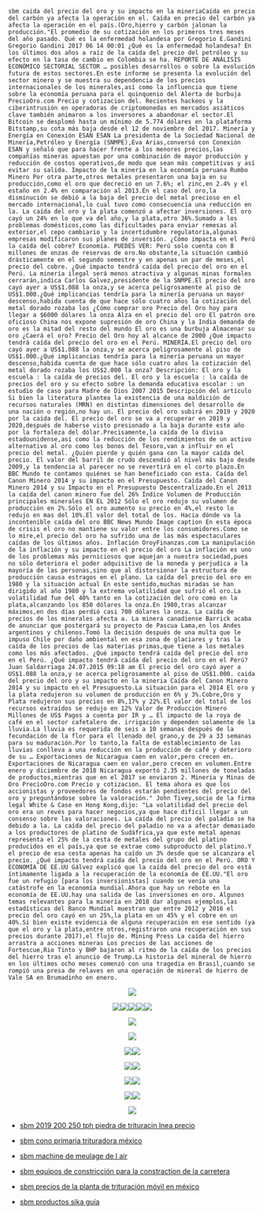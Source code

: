 
```
sbm caida del precio del oro y su impacto en la mineriaCaída en precio del carbón ya afecta la operación en el. Caída en precio del carbón ya afecta la operación en el país.(Oro,hierro y carbón jalonan la producción."El promedio de su cotización en los primeros tres meses del año pasado. Qué es la enfermedad holandesa por Gregorio E.Gandini Gregorio Gandini 2017 06 14 00:01 ¿Qué es la enfermedad holandesa? En los últimos dos años a raíz de la caída del precio del petróleo y su efecto en la tasa de cambio en Colombia se ha. REPORTE DE ANÁLISIS ECONÓMICO SECTORIAL SECTOR … posibles desarrollos o sobre la evolución futura de estos sectores.En este informe se presenta la evolución del sector minero y se muestra su dependencia de los precios internacionales de los minerales,así como la influencia que tiene sobre la economía peruana para el quinquenio del Alerta de burbuja PrecioOro.com Precio y cotizacion del. Recientes hackeos y la ciberintrusión en operadoras de criptomonedas en mercados asiáticos clave también animaron a los inversores a abandonar el sector.El Bitcoin se desplomó hasta un mínimo de 5.774 dólares en la plataforma Bitstamp,su cota más baja desde el 12 de noviembre del 2017. Minería y Energía en Conexión ESAN ESAN La presidenta de la Sociedad Nacional de Minería,Petróleo y Energía (SNMPE),Eva Arias,conversó con Conexión ESAN y señaló que para hacer frente a los menores precios,las compañías mineras apuestan por una combinación de mayor producción y reducción de costos operativos,de modo que sean más competitivas y así evitar su salida. Impacto de la minería en la economía peruana Rumbo Minero Por otra parte,otros metales presentaron una baja en su producción,como el oro que decreció en un 7.6%; el zinc,en 2.4% y el estaño en 2.4% en comparación al 2013.En el caso del oro,la disminución se debió a la baja del precio del metal precioso en el mercado internacional,lo cual tuvo como consecuencia una reducción en la. La caída del oro y la plata comenzó a afectar inversiones. El oro cayó un 24% en lo que va del año,y la plata,otro 36%.Sumado a los problemas domésticos,como las dificultades para enviar remesas al exterior,el cepo cambiario y la incertidumbre regulatoria,algunas empresas modificaron sus planes de inversión. ¿Cómo impacta en el Perú la caída del cobre? Economía. PUEDES VER: Perú solo cuenta con 8 millones de onzas de reservas de oro.No obstante,la situación cambió drásticamente en el segundo semestre y en apenas un par de meses,el precio del cobre. ¿Qué impacto tendrá caída del precio del oro en el Perú. La minería ilegal será menos atractiva y algunas minas formales cerrarán,indica Carlos Galvez,presidente de la SNMPE.El precio del oro cayó ayer a US$1.088 la onza,y se acerca peligrosamente al piso de US$1.000.¿Qué implicancias tendría para la minería peruana un mayor descenso,habida cuenta de que hace sólo cuatro años la cotización del metal dorado rozaba los ¿Cómo comprar oro Precio del Oro hoy para llegar a $6000 dólares la onza Alza en el precio del oro El patrón oro oficioso China nos expone supresión de oro China y la India demanda de oro es la mitad del resto del mundo El oro es una burbuja Almacenar su oro ¿Caerá el oro? Precio del Oro hoy al alcance de 2000 ¿Qué impacto tendrá caída del precio del oro en el Perú. MINERÍA.El precio del oro cayó ayer a US$1.088 la onza,y se acerca peligrosamente al piso de US$1.000.¿Qué implicancias tendría para la minería peruana un mayor descenso,habida cuenta de que hace sólo cuatro años la cotización del metal dorado rozaba los US$2.000 la onza? Descripción: El oro y la escuela : la caída de precios del. El oro y la escuela : la caída de precios del oro y su efecto sobre la demanda educativa escolar : un estudio de caso para Madre de Dios 2007 2015 Descripción del artículo Si bien la literatura plantea la existencia de una maldición de recursos naturales (MRN) en distintas dimensiones del desarrollo de una nación o región,no hay un. El precio del oro subirá en 2019 y 2020 por la caída del. El precio del oro se va a recuperar en 2019 y 2020,después de haberse visto presionado a la baja durante este año por la fortaleza del dólar.Precisamente,la caída de la divisa estadounidense,así como la reducción de los rendimientos de un activo alternativo al oro como los bonos del Tesoro,van a influir en el precio del metal. ¿Quién pierde y quién gana con la mayor caída del precio. El valor del barril de crudo descendió al nivel más bajo desde 2009,y la tendencia al parecer no se revertirá en el corto plazo.En BBC Mundo te contamos quiénes se han beneficiado con esta. Caída del Canon Minero 2014 y su impacto en el Presupuesto. Caída del Canon Minero 2014 y su Impacto en el Presupuesto Descentralizado.En el 2013 la caída del canon minero fue del 26% Índice Volumen de Producción principales minerales EN EL 2012 Sólo el oro redujo su volumen de producción en 2%.Sólo el oro aumento su precio en 4%,el resto lo redujo en mas del 10%.El valor del total de los. Hacia dónde va la incontenible caída del oro BBC News Mundo Image caption En esta época de crisis el oro no mantiene su valor entre los consumidores.Como se lo mire,el precio del oro ha sufrido una de las más espectaculares caídas de los últimos años. Inflación OroyFinanzas.com La manipulación de la inflación y su impacto en el precio del oro La inflación es uno de los problemas más perniciosos que aquejan a nuestra sociedad,pues no sólo deteriora el poder adquisitivo de la moneda y perjudica a la mayoría de las personas,sino que al distorsionar la estructura de producción causa estragos en el plano. La caída del precio del oro en 1980 y la situación actual En este sentido,muchas miradas se han dirigido al año 1980 y la extrema volatilidad que sufrió el oro.La volatilidad fue del 40% tanto en la cotización del oro como en la plata,alcanzando los 850 dólares la onza.En 1980,tras alcanzar máximos,en dos días perdió casi 700 dólares la onza. La caída de precios de los minerales afecta a. La minera canadiense Barrick acaba de anunciar que postergará su proyecto de Pascua Lama,en los Andes argentinos y chilenos.Tomó la decisión después de una multa que le impuso Chile por daño ambiental en esa zona de glaciares y tras la caída de los precios de las materias primas,que tiene a los metales como los más afectados. ¿Qué impacto tendrá caída del precio del oro en el Perú. ¿Qué impacto tendrá caída del precio del oro en el Perú? Juan Saldarriaga 24.07.2015 09:18 am El precio del oro cayó ayer a US$1.088 la onza,y se acerca peligrosamente al piso de US$1.000. caida del precio del oro y su impacto en la mineria Caída del Canon Minero 2014 y su impacto en el Presupuesto.La situación para el 2014 El oro y la plata redujeron su volumen de producción en 6% y 3%.Cobre,Oro y Plata redujeron sus precios en 8%,17% y 22%.El valor del total de los recursos extraídos se redujo en 12% Valor de Producción Minero Millones de US$ Pagos a cuenta por IR y … El impacto de la roya de café en el sector cafetalero de. irrigación y dependen solamente de la lluvia.La lluvia es requerida de seis a 10 semanas después de la fecundación de la flor para el llenado del grano,y de 29 a 33 semanas para su maduración.Por lo tanto,la falta de establecimiento de las lluvias conlleva a una reducción en la producción de café y deterioro de su … Exportaciones de Nicaragua caen en valor,pero crecen en. Exportaciones de Nicaragua caen en valor,pero crecen en volumen.Entre enero y diciembre de 2018 Nicaragua exportó 2.35 millones de toneladas de productos,mientras que en el 2017 se enviaron 2. Mineria y Minas de Oro PrecioOro.com Precio y cotizacion. El tema ahora es que los accionistas y proveedores de fondos estarán pendientes del precio del oro y preguntándose sobre la valoración." John Tivey,socio de la firma legal White & Case en Hong Kong,dijo: "La volatilidad del precio del oro era un revés para hacer negocios,ya que hace difícil llegar a un consenso sobre las valoraciones. La caída del precio del paladio se ha debido a la. La caída del precio del paladio no va a afectar demasiado a los productores de platino de Sudáfrica,ya que este metal apenas representa el 25% de la cesta de metales del grupo del platino producidos en el país,ya que se extrae como subproducto del platino.Y el precio de esa cesta apenas ha caído un 3% desde que se alcanzara el precio. ¿Qué impacto tendrá caída del precio del oro en el Perú. ORO Y ECONOMÍA DE EE.UU Gálvez explicó que la caída del precio del oro está íntimamente ligada a la recuperación de la economía de EE.UU."El oro fue un refugio [para los inversionistas] cuando se venía una catástrofe en la economía mundial.Ahora que hay un rebote en la economía de EE.UU.hay una salida de las inversiones en oro. Algunos temas relevantes para la minería en 2018 dar algunos ejemplos,las estadísticas del Banco Mundial muestran que entre 2012 y 2016 el precio del oro cayó en un 25%,la plata en un 45% y el cobre en un 40%.Si bien existe evidencia de alguna recuperación en ese sentido (ya que el oro y la plata,entre otros,registraron una recuperación en sus precios durante 2017),el flujo de. Mining Press La caída del hierro arrastra a acciones mineras Los precios de las acciones de Fortescue,Rio Tinto y BHP bajaron al ritmo de la caída de los precios del hierro tras el anuncio de Trump.La historia del mineral de hierro en los últimos ocho meses comenzó con una tragedia en Brasil,cuando se rompió una presa de relaves en una operación de mineral de hierro de Vale SA en Brumadinho en enero. 
```

<div align="center">

<a href="https://es-crusher.shibang-china.com/github&k=sbm+caida+del+precio+del+oro+y+su+impacto+en+la+mineria"><img src="https://static.shibang-china.com/es/crusher/logo.jpg"></a>

<a href="https://es-crusher.shibang-china.com/github&k=sbm+caida+del+precio+del+oro+y+su+impacto+en+la+mineria"><img src="https://static.shibang-china.com/es/crusher/index.jpg"></a><a href="https://es-crusher.shibang-china.com/material.htmlgithub&k=sbm+caida+del+precio+del+oro+y+su+impacto+en+la+mineria"><img src="https://static.shibang-china.com/es/crusher/material.jpg"></a><a href="https://es-crusher.shibang-china.com/application.htmlgithub&k=sbm+caida+del+precio+del+oro+y+su+impacto+en+la+mineria"><img src="https://static.shibang-china.com/es/crusher/application.jpg"></a><a href="https://es-crusher.shibang-china.com/aboutus.htmlgithub&k=sbm+caida+del+precio+del+oro+y+su+impacto+en+la+mineria"><img src="https://static.shibang-china.com/es/crusher/aboutus.jpg"></a><a href="https://es-crusher.shibang-china.com/contact.htmlgithub&k=sbm+caida+del+precio+del+oro+y+su+impacto+en+la+mineria"><img src="https://static.shibang-china.com/es/crusher/contact.jpg"></a>

<a href="https://es-crusher.shibang-china.com/github&k=sbm+caida+del+precio+del+oro+y+su+impacto+en+la+mineria"><img src="https://static.shibang-china.com/es/crusher/banner.jpg"></a>

<a href="https://swt.shibang-china.com/github&k=sbm+caida+del+precio+del+oro+y+su+impacto+en+la+mineria"><img src="https://static.shibang-china.com/es/crusher/text.jpg"></a>

<a href="https://swt.shibang-china.com/github&k=sbm+caida+del+precio+del+oro+y+su+impacto+en+la+mineria"><img src="https://static.shibang-china.com/es/crusher/chat.jpg"></a><a href="https://es-crusher.shibang-china.com/contact.htmlgithub&k=sbm+caida+del+precio+del+oro+y+su+impacto+en+la+mineria"><img src="https://static.shibang-china.com/es/crusher/message.jpg"></a>

<a href="https://es-crusher.shibang-china.com/products/pe.htmlgithub&k=sbm+caida+del+precio+del+oro+y+su+impacto+en+la+mineria"><img src="https://static.shibang-china.com/es/crusher/pe.jpg"></a><a href="https://es-crusher.shibang-china.com/products/pf.htmlgithub&k=sbm+caida+del+precio+del+oro+y+su+impacto+en+la+mineria"><img src="https://static.shibang-china.com/es/crusher/pf.jpg"></a>

<a href="https://es-crusher.shibang-china.com/products/hpt.htmlgithub&k=sbm+caida+del+precio+del+oro+y+su+impacto+en+la+mineria"><img src="https://static.shibang-china.com/es/crusher/hpt.jpg"></a><a href="https://es-crusher.shibang-china.com/products/vsi.htmlgithub&k=sbm+caida+del+precio+del+oro+y+su+impacto+en+la+mineria"><img src="https://static.shibang-china.com/es/crusher/vsi.jpg"></a>

<a href="https://es-crusher.shibang-china.com/products/klv.htmlgithub&k=sbm+caida+del+precio+del+oro+y+su+impacto+en+la+mineria"><img src="https://static.shibang-china.com/es/crusher/klv.jpg"></a><a href="https://es-crusher.shibang-china.com/products/portable.htmlgithub&k=sbm+caida+del+precio+del+oro+y+su+impacto+en+la+mineria"><img src="https://static.shibang-china.com/es/crusher/portable.jpg"></a>

<a href="https://swt.shibang-china.com/github&k=sbm+caida+del+precio+del+oro+y+su+impacto+en+la+mineria"><img src="https://static.shibang-china.com/es/crusher/case.jpg"></a>

</div>


* [sbm 2019 200 250 tph piedra de trituracin lnea precio](sbm%202019%20200%20250%20tph%20piedra%20de%20trituracin%20lnea%20precio.md)

* [sbm cono primaria trituradora méxico](sbm%20cono%20primaria%20trituradora%20m%C3%A9xico.md)

* [sbm machine de meulage de l air](sbm%20machine%20de%20meulage%20de%20l%20air.md)

* [sbm equipos de constricción para la constraction de la carretera](sbm%20equipos%20de%20constricci%C3%B3n%20para%20la%20constraction%20de%20la%20carretera.md)

* [sbm precios de la planta de trituración móvil en méxico](sbm%20precios%20de%20la%20planta%20de%20trituraci%C3%B3n%20m%C3%B3vil%20en%20m%C3%A9xico.md)

* [sbm productos sika guía](sbm%20productos%20sika%20gu%C3%ADa.md)